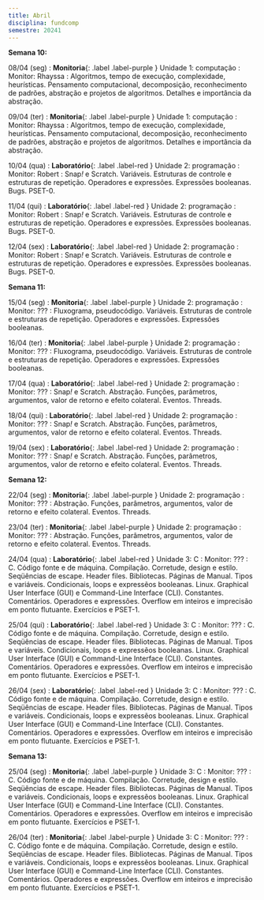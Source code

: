 ```yaml
---
title: Abril
disciplina: fundcomp 
semestre: 20241
---
```


**Semana 10:**

08/04 (seg)
: **Monitoria**{: .label .label-purple } Unidade 1: computação
  : Monitor: Rhayssa
: Algoritmos, tempo de execução, complexidade, heurísticas. Pensamento computacional, decomposição, reconhecimento de padrões, abstração e projetos de algoritmos. Detalhes e importância da abstração.

09/04 (ter)
: **Monitoria**{: .label .label-purple } Unidade 1: computação
  : Monitor: Rhayssa
: Algoritmos, tempo de execução, complexidade, heurísticas. Pensamento computacional, decomposição, reconhecimento de padrões, abstração e projetos de algoritmos. Detalhes e importância da abstração.

10/04 (qua)
: **Laboratório**{: .label .label-red } Unidade 2: programação
  : Monitor: Robert
: Snap<i>!</i> e Scratch. Variáveis. Estruturas de controle e estruturas de repetição. Operadores e expressões. Expressões booleanas. Bugs. PSET-0.

11/04 (qui)
: **Laboratório**{: .label .label-red } Unidade 2: programação
  : Monitor: Robert
: Snap<i>!</i> e Scratch. Variáveis. Estruturas de controle e estruturas de repetição. Operadores e expressões. Expressões booleanas. Bugs. PSET-0.

12/04 (sex)
: **Laboratório**{: .label .label-red } Unidade 2: programação
  : Monitor: Robert
: Snap<i>!</i> e Scratch. Variáveis. Estruturas de controle e estruturas de repetição. Operadores e expressões. Expressões booleanas. Bugs. PSET-0.

**Semana 11:**

15/04 (seg)
: **Monitoria**{: .label .label-purple } Unidade 2: programação
  : Monitor: ???
: Fluxograma, pseudocódigo. Variáveis. Estruturas de controle e estruturas de repetição. Operadores e expressões. Expressões booleanas.

16/04 (ter)
: **Monitoria**{: .label .label-purple } Unidade 2: programação
  : Monitor: ???
: Fluxograma, pseudocódigo. Variáveis. Estruturas de controle e estruturas de repetição. Operadores e expressões. Expressões booleanas.

17/04 (qua)
: **Laboratório**{: .label .label-red } Unidade 2: programação
  : Monitor: ???
: Snap<i>!</i> e Scratch. Abstração. Funções, parâmetros, argumentos, valor de retorno e efeito colateral. Eventos. Threads.

18/04 (qui)
: **Laboratório**{: .label .label-red } Unidade 2: programação
  : Monitor: ???
: Snap<i>!</i> e Scratch. Abstração. Funções, parâmetros, argumentos, valor de retorno e efeito colateral. Eventos. Threads.

19/04 (sex)
: **Laboratório**{: .label .label-red } Unidade 2: programação
  : Monitor: ???
: Snap<i>!</i> e Scratch. Abstração. Funções, parâmetros, argumentos, valor de retorno e efeito colateral. Eventos. Threads.

**Semana 12:**

22/04 (seg)
: **Monitoria**{: .label .label-purple } Unidade 2: programação
  : Monitor: ???
: Abstração. Funções, parâmetros, argumentos, valor de retorno e efeito colateral. Eventos. Threads.

23/04 (ter)
: **Monitoria**{: .label .label-purple } Unidade 2: programação
  : Monitor: ???
: Abstração. Funções, parâmetros, argumentos, valor de retorno e efeito colateral. Eventos. Threads.

24/04 (qua)
: **Laboratório**{: .label .label-red } Unidade 3: C
  : Monitor: ???
: C. Código fonte e de máquina. Compilação. Corretude, design e estilo. Seqüências de escape. Header files. Bibliotecas. Páginas de Manual. Tipos e variáveis. Condicionais, loops e expressẽos booleanas. Linux. Graphical User Interface (GUI) e Command-Line Interface (CLI). Constantes. Comentários. Operadores e expressões. Overflow em inteiros e imprecisão em ponto flutuante. Exercícios e PSET-1.

25/04 (qui)
: **Laboratório**{: .label .label-red } Unidade 3: C
  : Monitor: ???
: C. Código fonte e de máquina. Compilação. Corretude, design e estilo. Seqüências de escape. Header files. Bibliotecas. Páginas de Manual. Tipos e variáveis. Condicionais, loops e expressẽos booleanas. Linux. Graphical User Interface (GUI) e Command-Line Interface (CLI). Constantes. Comentários. Operadores e expressões. Overflow em inteiros e imprecisão em ponto flutuante. Exercícios e PSET-1.

26/04 (sex)
: **Laboratório**{: .label .label-red } Unidade 3: C
  : Monitor: ???
: C. Código fonte e de máquina. Compilação. Corretude, design e estilo. Seqüências de escape. Header files. Bibliotecas. Páginas de Manual. Tipos e variáveis. Condicionais, loops e expressẽos booleanas. Linux. Graphical User Interface (GUI) e Command-Line Interface (CLI). Constantes. Comentários. Operadores e expressões. Overflow em inteiros e imprecisão em ponto flutuante. Exercícios e PSET-1.

**Semana 13:**

25/04 (seg)
: **Monitoria**{: .label .label-purple } Unidade 3: C
  : Monitor: ???
: C. Código fonte e de máquina. Compilação. Corretude, design e estilo. Seqüências de escape. Header files. Bibliotecas. Páginas de Manual. Tipos e variáveis. Condicionais, loops e expressẽos booleanas. Linux. Graphical User Interface (GUI) e Command-Line Interface (CLI). Constantes. Comentários. Operadores e expressões. Overflow em inteiros e imprecisão em ponto flutuante. Exercícios e PSET-1.

26/04 (ter)
: **Monitoria**{: .label .label-purple } Unidade 3: C
  : Monitor: ???
: C. Código fonte e de máquina. Compilação. Corretude, design e estilo. Seqüências de escape. Header files. Bibliotecas. Páginas de Manual. Tipos e variáveis. Condicionais, loops e expressẽos booleanas. Linux. Graphical User Interface (GUI) e Command-Line Interface (CLI). Constantes. Comentários. Operadores e expressões. Overflow em inteiros e imprecisão em ponto flutuante. Exercícios e PSET-1.
